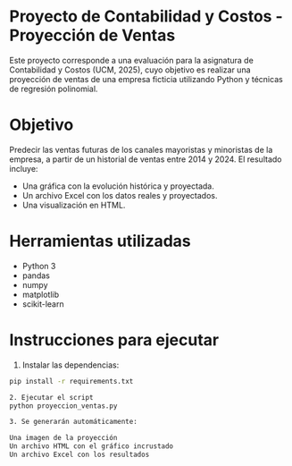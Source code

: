# Proyecto de Contabilidad y Costos - Proyección de Ventas

Este proyecto corresponde a una evaluación para la asignatura de Contabilidad y Costos (UCM, 2025), cuyo objetivo es realizar una proyección de ventas de una empresa ficticia utilizando Python y técnicas de regresión polinomial.

#  Objetivo

Predecir las ventas futuras de los canales mayoristas y minoristas de la empresa, a partir de un historial de ventas entre 2014 y 2024. El resultado incluye:

- Una gráfica con la evolución histórica y proyectada.
- Un archivo Excel con los datos reales y proyectados.
- Una visualización en HTML.

# Herramientas utilizadas

- Python 3
- pandas
- numpy
- matplotlib
- scikit-learn


# Instrucciones para ejecutar

1. Instalar las dependencias:

```bash
pip install -r requirements.txt

2. Ejecutar el script
python proyeccion_ventas.py

3. Se generarán automáticamente:

Una imagen de la proyección
Un archivo HTML con el gráfico incrustado
Un archivo Excel con los resultados






